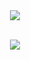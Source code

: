 <div align="center">
  <a target="_blank" href="https://www.linkedin.com/in/gabriel-yin-a61a53170/">
    <img align="center" src="https://github-readme-stats.vercel.app/api?username=gabrielyin&show_icons=true&theme=dark">
  </a>
</div>
<br />
<p align="center">
  <a href="https://skillicons.dev">
    <img src="https://skillicons.dev/icons?i=express,html,js,mongodb,nextjs,nodejs,py,react,supabase,sass,tailwind,vercel&perline=6" />
  </a>
</p>

<!--
**gabrielyin/gabrielyin** is a ✨ _special_ ✨ repository because its `README.md` (this file) appears on your GitHub profile.

Here are some ideas to get you started:

- 🔭 I’m currently working on ...
- 🌱 I’m currently learning ...
- 👯 I’m looking to collaborate on ...
- 🤔 I’m looking for help with ...
- 💬 Ask me about ...
- 📫 How to reach me: ...
- 😄 Pronouns: ...
- ⚡ Fun fact: ...
-->
